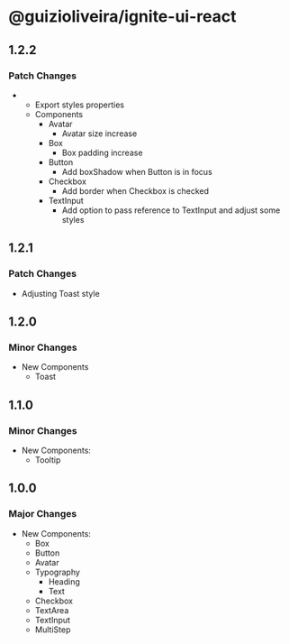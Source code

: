 # @guizioliveira/ignite-ui-react

## 1.2.2

### Patch Changes

- - Export styles properties
  - Components
    - Avatar
      - Avatar size increase
    - Box
      - Box padding increase
    - Button
      - Add boxShadow when Button is in focus
    - Checkbox
      - Add border when Checkbox is checked
    - TextInput
      - Add option to pass reference to TextInput and adjust some styles

## 1.2.1

### Patch Changes

- Adjusting Toast style

## 1.2.0

### Minor Changes

- New Components
  - Toast

## 1.1.0

### Minor Changes

- New Components:
  - Tooltip

## 1.0.0

### Major Changes

- New Components:
  - Box
  - Button
  - Avatar
  - Typography
    - Heading
    - Text
  - Checkbox
  - TextArea
  - TextInput
  - MultiStep
